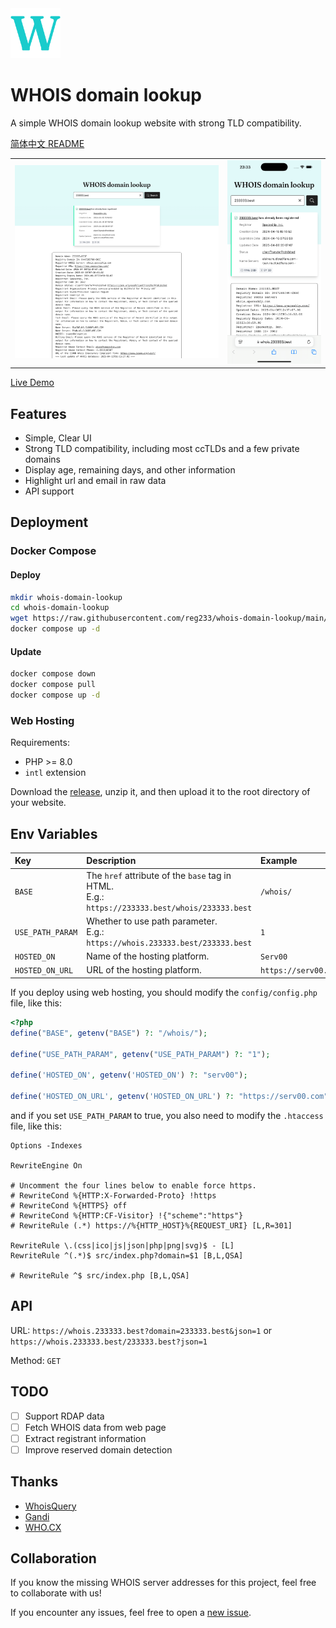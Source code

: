 <img alt="WHOIS domain lookup" src="public/images/favicon.svg" width="80" />

# WHOIS domain lookup

A simple WHOIS domain lookup website with strong TLD compatibility.

[简体中文 README](README.zh.md)

<table>
  <tr>
    <td>
      <img alt="Screenshot" src="resources/desktop.png" />
    </td>
    <td>
      <img alt="Screenshot" src="resources/mobile.png" />
    </td>
  </tr>
</table>

[Live Demo](https://whois.233333.best)

## Features

- Simple, Clear UI
- Strong TLD compatibility, including most ccTLDs and a few private domains
- Display age, remaining days, and other information
- Highlight url and email in raw data
- API support

## Deployment

### Docker Compose

#### Deploy

```sh
mkdir whois-domain-lookup
cd whois-domain-lookup
wget https://raw.githubusercontent.com/reg233/whois-domain-lookup/main/docker-compose.yml
docker compose up -d
```

#### Update

```sh
docker compose down
docker compose pull
docker compose up -d
```

### Web Hosting

Requirements:

- PHP >= 8.0
- `intl` extension

Download the [release](https://github.com/reg233/whois-domain-lookup/releases/latest/download/whois-domain-lookup.zip), unzip it, and then upload it to the root directory of your website.

## Env Variables

| Key | Description | Example | Default |
| :-- | :-- | :-- | :-- |
| `BASE` | The `href` attribute of the `base` tag in HTML. <br> E.g.: `https://233333.best/whois/233333.best` | `/whois/` | `/` |
| `USE_PATH_PARAM` | Whether to use path parameter. <br> E.g.: `https://whois.233333.best/233333.best` | `1` | `0` |
| `HOSTED_ON` | Name of the hosting platform. | `Serv00` |  |
| `HOSTED_ON_URL` | URL of the hosting platform. | `https://serv00.com` |  |

If you deploy using web hosting, you should modify the `config/config.php` file, like this:

```php
<?php
define("BASE", getenv("BASE") ?: "/whois/");

define("USE_PATH_PARAM", getenv("USE_PATH_PARAM") ?: "1");

define('HOSTED_ON', getenv('HOSTED_ON') ?: "serv00");

define('HOSTED_ON_URL', getenv('HOSTED_ON_URL') ?: "https://serv00.com");
```

and if you set `USE_PATH_PARAM` to true, you also need to modify the `.htaccess` file, like this:

```
Options -Indexes

RewriteEngine On

# Uncomment the four lines below to enable force https.
# RewriteCond %{HTTP:X-Forwarded-Proto} !https
# RewriteCond %{HTTPS} off
# RewriteCond %{HTTP:CF-Visitor} !{"scheme":"https"}
# RewriteRule (.*) https://%{HTTP_HOST}%{REQUEST_URI} [L,R=301]

RewriteRule \.(css|ico|js|json|php|png|svg)$ - [L]
RewriteRule ^(.*)$ src/index.php?domain=$1 [B,L,QSA]

# RewriteRule ^$ src/index.php [B,L,QSA]
```

## API

URL: `https://whois.233333.best?domain=233333.best&json=1` or `https://whois.233333.best/233333.best?json=1`

Method: `GET`

## TODO

- [ ] Support RDAP data
- [ ] Fetch WHOIS data from web page
- [ ] Extract registrant information
- [ ] Improve reserved domain detection

## Thanks

- [WhoisQuery](https://github.com/GitHubPangHu/whoisQuery)
- [Gandi](https://whois.gandi.net)
- [WHO.CX](https://who.cx)

## Collaboration

If you know the missing WHOIS server addresses for this project, feel free to collaborate with us!

If you encounter any issues, feel free to open a [new issue](https://github.com/reg233/whois-domain-lookup/issues).
